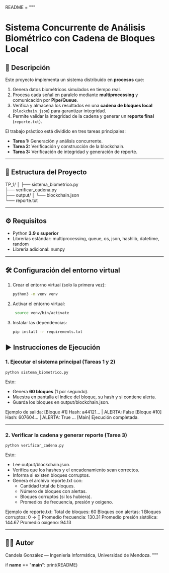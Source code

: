 README = """
# Sistema Concurrente de Análisis Biométrico con Cadena de Bloques Local

## 📌 Descripción
Este proyecto implementa un sistema distribuido en **procesos** que:
1. Genera datos biométricos simulados en tiempo real.
2. Procesa cada señal en paralelo mediante **multiprocessing** y comunicación por **Pipe/Queue**.
3. Verifica y almacena los resultados en una **cadena de bloques local** (`blockchain.json`) para garantizar integridad.
4. Permite validar la integridad de la cadena y generar un **reporte final** (`reporte.txt`).

El trabajo práctico está dividido en tres tareas principales:
- **Tarea 1:** Generación y análisis concurrente.
- **Tarea 2:** Verificación y construcción de la blockchain.
- **Tarea 3:** Verificación de integridad y generación de reporte.

---

## 📂 Estructura del Proyecto
TP_1/
│
├── sistema_biometrico.py   
├── verificar_cadena.py     
├── output/
│   └── blockchain.json     
└── reporte.txt             

---

## ⚙️ Requisitos
- Python **3.9 o superior**
- Librerías estándar: multiprocessing, queue, os, json, hashlib, datetime, random
- Librería adicional: numpy


---
## 🛠️ Configuración del entorno virtual

1. Crear el entorno virtual (solo la primera vez):
   ```bash
   python3 -m venv venv

2. Activar el entorno virtual:
   ```bash
    source venv/bin/activate

3. Instalar las dependencias:
   ```bash
   pip install -r requirements.txt
   ```



## ▶️ Instrucciones de Ejecución

### 1. Ejecutar el sistema principal (Tareas 1 y 2)

    python sistema_biometrico.py

Esto:
- Genera **60 bloques** (1 por segundo).
- Muestra en pantalla el índice del bloque, su hash y si contiene alerta.
- Guarda los bloques en output/blockchain.json.

Ejemplo de salida:
    [Bloque #1] Hash: a44121... | ALERTA: False
    [Bloque #10] Hash: 607604... | ALERTA: True
    ...
    [Main] Ejecución completada.

---

### 2. Verificar la cadena y generar reporte (Tarea 3)

    python verificar_cadena.py

Esto:
- Lee output/blockchain.json.
- Verifica que los hashes y el encadenamiento sean correctos.
- Informa si existen bloques corruptos.
- Genera el archivo reporte.txt con:
    - Cantidad total de bloques.
    - Número de bloques con alertas.
    - Bloques corruptos (si los hubiera).
    - Promedios de frecuencia, presión y oxígeno.

Ejemplo de reporte.txt:
    Total de bloques: 60
    Bloques con alertas: 1
    Bloques corruptos: 0 -> []
    Promedio frecuencia: 130.31
    Promedio presión sistólica: 144.67
    Promedio oxígeno: 94.13

---

## 👩‍💻 Autor
Candela González — Ingeniería Informática, Universidad de Mendoza.
"""

if __name__ == "__main__":
    print(README)
